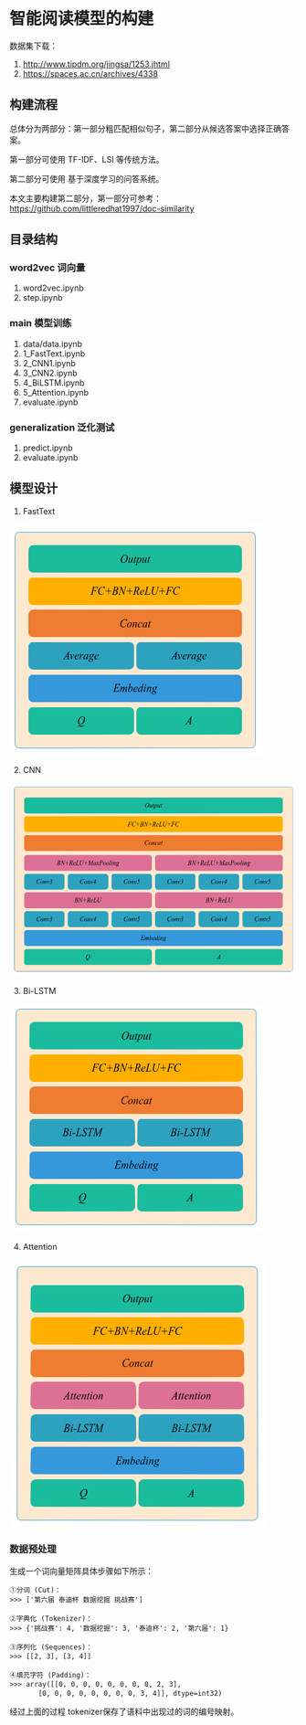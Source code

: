 # 智能阅读模型的构建
数据集下载：
1. http://www.tipdm.org/jingsa/1253.jhtml
2. https://spaces.ac.cn/archives/4338

## 构建流程
总体分为两部分：第一部分粗匹配相似句子，第二部分从候选答案中选择正确答案。

第一部分可使用 TF-IDF、LSI 等传统方法。

第二部分可使用 基于深度学习的问答系统。

本文主要构建第二部分，第一部分可参考：https://github.com/littleredhat1997/doc-similarity

## 目录结构

### word2vec 词向量
1. word2vec.ipynb
2. step.ipynb

### main 模型训练
1. data/data.ipynb
2. 1_FastText.ipynb
3. 2_CNN1.ipynb
4. 3_CNN2.ipynb
5. 4_BiLSTM.ipynb
6. 5_Attention.ipynb
7. evaluate.ipynb

### generalization 泛化测试
1. predict.ipynb
2. evaluate.ipynb

## 模型设计
1. FastText

![alt text](docs/FastText.png "title")

2. CNN

![alt text](docs/CNN.png "title")

3. Bi-LSTM

![alt text](docs/Bi-LSTM.png "title")

4. Attention

![alt text](docs/Attention.png "title")

### 数据预处理
生成一个词向量矩阵具体步骤如下所示：

```
①分词 (Cut)：
>>> ['第六届 泰迪杯 数据挖掘 挑战赛']

②字典化 (Tokenizer)：
>>> {'挑战赛': 4, '数据挖掘': 3, '泰迪杯': 2, '第六届': 1}

③序列化 (Sequences)：
>>> [[2, 3], [3, 4]]

④填充字符 (Padding)：
>>> array([[0, 0, 0, 0, 0, 0, 0, 0, 2, 3],
       [0, 0, 0, 0, 0, 0, 0, 0, 3, 4]], dtype=int32)
```

经过上面的过程 tokenizer保存了语料中出现过的词的编号映射。
